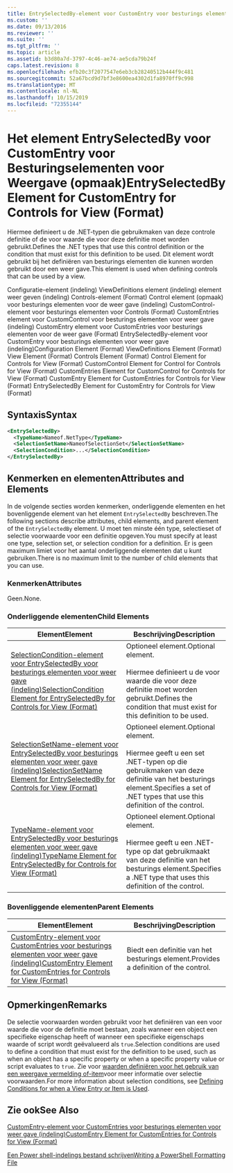 ```yaml
---
title: EntrySelectedBy-element voor CustomEntry voor besturings elementen voor weer gave (indeling) | Microsoft Docs
ms.custom: ''
ms.date: 09/13/2016
ms.reviewer: ''
ms.suite: ''
ms.tgt_pltfrm: ''
ms.topic: article
ms.assetid: b3d80a7d-3797-4c46-ae74-ae5cda79b24f
caps.latest.revision: 8
ms.openlocfilehash: efb20c3f2077547e6eb3cb28240512b444f9c481
ms.sourcegitcommit: 52a67bcd9d7bf3e8600ea4302d1fa8970ff9c998
ms.translationtype: MT
ms.contentlocale: nl-NL
ms.lasthandoff: 10/15/2019
ms.locfileid: "72355144"
---
```

# <a name="entryselectedby-element-for-customentry-for-controls-for-view-format"></a><span data-ttu-id="e5916-102">Het element EntrySelectedBy voor CustomEntry voor Besturingselementen voor Weergave (opmaak)</span><span class="sxs-lookup"><span data-stu-id="e5916-102">EntrySelectedBy Element for CustomEntry for Controls for View (Format)</span></span>

<span data-ttu-id="e5916-103">Hiermee definieert u de .NET-typen die gebruikmaken van deze controle definitie of de voor waarde die voor deze definitie moet worden gebruikt.</span><span class="sxs-lookup"><span data-stu-id="e5916-103">Defines the .NET types that use this control definition or the condition that must exist for this definition to be used.</span></span> <span data-ttu-id="e5916-104">Dit element wordt gebruikt bij het definiëren van besturings elementen die kunnen worden gebruikt door een weer gave.</span><span class="sxs-lookup"><span data-stu-id="e5916-104">This element is used when defining controls that can be used by a view.</span></span>

<span data-ttu-id="e5916-105">Configuratie-element (indeling) ViewDefinitions element (indeling) element weer geven (indeling) Controls-element (Format) Control element (opmaak) voor besturings elementen voor de weer gave (indeling) CustomControl-element voor besturings elementen voor Controls (Format) CustomEntries element voor CustomControl voor besturings elementen voor weer gave (indeling) CustomEntry element voor CustomEntries voor besturings elementen voor de weer gave (Format) EntrySelectedBy-element voor CustomEntry voor besturings elementen voor weer gave (indeling)</span><span class="sxs-lookup"><span data-stu-id="e5916-105">Configuration Element (Format) ViewDefinitions Element (Format) View Element (Format) Controls Element (Format) Control Element for Controls for View (Format) CustomControl Element for Control for Controls for View (Format) CustomEntries Element for CustomControl for Controls for View (Format) CustomEntry Element for CustomEntries for Controls for View (Format) EntrySelectedBy Element for CustomEntry for Controls for View (Format)</span></span>

## <a name="syntax"></a><span data-ttu-id="e5916-106">Syntaxis</span><span class="sxs-lookup"><span data-stu-id="e5916-106">Syntax</span></span>

```xml
<EntrySelectedBy>
  <TypeName>Nameof.NetType</TypeName>
  <SelectionSetName>NameofSelectionSet</SelectionSetName>
  <SelectionCondition>...</SelectionCondition>
</EntrySelectedBy>
```

## <a name="attributes-and-elements"></a><span data-ttu-id="e5916-107">Kenmerken en elementen</span><span class="sxs-lookup"><span data-stu-id="e5916-107">Attributes and Elements</span></span>

<span data-ttu-id="e5916-108">In de volgende secties worden kenmerken, onderliggende elementen en het bovenliggende element van het element `EntrySelectedBy` beschreven.</span><span class="sxs-lookup"><span data-stu-id="e5916-108">The following sections describe attributes, child elements, and parent element of the `EntrySelectedBy` element.</span></span> <span data-ttu-id="e5916-109">U moet ten minste één type, selectieset of selectie voorwaarde voor een definitie opgeven.</span><span class="sxs-lookup"><span data-stu-id="e5916-109">You must specify at least one type, selection set, or selection condition for a definition.</span></span> <span data-ttu-id="e5916-110">Er is geen maximum limiet voor het aantal onderliggende elementen dat u kunt gebruiken.</span><span class="sxs-lookup"><span data-stu-id="e5916-110">There is no maximum limit to the number of child elements that you can use.</span></span>

### <a name="attributes"></a><span data-ttu-id="e5916-111">Kenmerken</span><span class="sxs-lookup"><span data-stu-id="e5916-111">Attributes</span></span>

<span data-ttu-id="e5916-112">Geen.</span><span class="sxs-lookup"><span data-stu-id="e5916-112">None.</span></span>

### <a name="child-elements"></a><span data-ttu-id="e5916-113">Onderliggende elementen</span><span class="sxs-lookup"><span data-stu-id="e5916-113">Child Elements</span></span>

|<span data-ttu-id="e5916-114">Element</span><span class="sxs-lookup"><span data-stu-id="e5916-114">Element</span></span>|<span data-ttu-id="e5916-115">Beschrijving</span><span class="sxs-lookup"><span data-stu-id="e5916-115">Description</span></span>|
|-------------|-----------------|
|[<span data-ttu-id="e5916-116">SelectionCondition-element voor EntrySelectedBy voor besturings elementen voor weer gave (indeling)</span><span class="sxs-lookup"><span data-stu-id="e5916-116">SelectionCondition Element for EntrySelectedBy for Controls for View (Format)</span></span>](./selectioncondition-element-for-entryselectedby-for-controls-for-view-format.md)|<span data-ttu-id="e5916-117">Optioneel element.</span><span class="sxs-lookup"><span data-stu-id="e5916-117">Optional element.</span></span><br /><br /> <span data-ttu-id="e5916-118">Hiermee definieert u de voor waarde die voor deze definitie moet worden gebruikt.</span><span class="sxs-lookup"><span data-stu-id="e5916-118">Defines the condition that must exist for this definition to be used.</span></span>|
|[<span data-ttu-id="e5916-119">SelectionSetName-element voor EntrySelectedBy voor besturings elementen voor weer gave (indeling)</span><span class="sxs-lookup"><span data-stu-id="e5916-119">SelectionSetName Element for EntrySelectedBy for Controls for View (Format)</span></span>](./selectionsetname-element-for-entryselectedby-for-controls-for-view-format.md)|<span data-ttu-id="e5916-120">Optioneel element.</span><span class="sxs-lookup"><span data-stu-id="e5916-120">Optional element.</span></span><br /><br /> <span data-ttu-id="e5916-121">Hiermee geeft u een set .NET-typen op die gebruikmaken van deze definitie van het besturings element.</span><span class="sxs-lookup"><span data-stu-id="e5916-121">Specifies a set of .NET types that use this definition of the control.</span></span>|
|[<span data-ttu-id="e5916-122">TypeName-element voor EntrySelectedBy voor besturings elementen voor weer gave (indeling)</span><span class="sxs-lookup"><span data-stu-id="e5916-122">TypeName Element for EntrySelectedBy for Controls for View (Format)</span></span>](./typename-element-for-entryselectedby-for-controls-for-view-format.md)|<span data-ttu-id="e5916-123">Optioneel element.</span><span class="sxs-lookup"><span data-stu-id="e5916-123">Optional element.</span></span><br /><br /> <span data-ttu-id="e5916-124">Hiermee geeft u een .NET-type op dat gebruikmaakt van deze definitie van het besturings element.</span><span class="sxs-lookup"><span data-stu-id="e5916-124">Specifies a .NET type that uses this definition of the control.</span></span>|

### <a name="parent-elements"></a><span data-ttu-id="e5916-125">Bovenliggende elementen</span><span class="sxs-lookup"><span data-stu-id="e5916-125">Parent Elements</span></span>

|<span data-ttu-id="e5916-126">Element</span><span class="sxs-lookup"><span data-stu-id="e5916-126">Element</span></span>|<span data-ttu-id="e5916-127">Beschrijving</span><span class="sxs-lookup"><span data-stu-id="e5916-127">Description</span></span>|
|-------------|-----------------|
|[<span data-ttu-id="e5916-128">CustomEntry-element voor CustomEntries voor besturings elementen voor weer gave (indeling)</span><span class="sxs-lookup"><span data-stu-id="e5916-128">CustomEntry Element for CustomEntries for Controls for View (Format)</span></span>](./customentry-element-for-customentries-for-controls-for-view-format.md)|<span data-ttu-id="e5916-129">Biedt een definitie van het besturings element.</span><span class="sxs-lookup"><span data-stu-id="e5916-129">Provides a definition of the control.</span></span>|

## <a name="remarks"></a><span data-ttu-id="e5916-130">Opmerkingen</span><span class="sxs-lookup"><span data-stu-id="e5916-130">Remarks</span></span>

<span data-ttu-id="e5916-131">De selectie voorwaarden worden gebruikt voor het definiëren van een voor waarde die voor de definitie moet bestaan, zoals wanneer een object een specifieke eigenschap heeft of wanneer een specifieke eigenschaps waarde of script wordt geëvalueerd als `true`.</span><span class="sxs-lookup"><span data-stu-id="e5916-131">Selection conditions are used to define a condition that must exist for the definition to be used, such as when an object has a specific property or when a specific property value or script evaluates to `true`.</span></span> <span data-ttu-id="e5916-132">Zie voor [waarden definiëren voor het gebruik van een weergave vermelding of-item](./defining-conditions-for-displaying-data.md)voor meer informatie over selectie voorwaarden.</span><span class="sxs-lookup"><span data-stu-id="e5916-132">For more information about selection conditions, see [Defining Conditions for when a View Entry or Item is Used](./defining-conditions-for-displaying-data.md).</span></span>

## <a name="see-also"></a><span data-ttu-id="e5916-133">Zie ook</span><span class="sxs-lookup"><span data-stu-id="e5916-133">See Also</span></span>

[<span data-ttu-id="e5916-134">CustomEntry-element voor CustomEntries voor besturings elementen voor weer gave (indeling)</span><span class="sxs-lookup"><span data-stu-id="e5916-134">CustomEntry Element for CustomEntries for Controls for View (Format)</span></span>](./customentry-element-for-customentries-for-controls-for-view-format.md)

[<span data-ttu-id="e5916-135">Een Power shell-indelings bestand schrijven</span><span class="sxs-lookup"><span data-stu-id="e5916-135">Writing a PowerShell Formatting File</span></span>](./writing-a-powershell-formatting-file.md)

